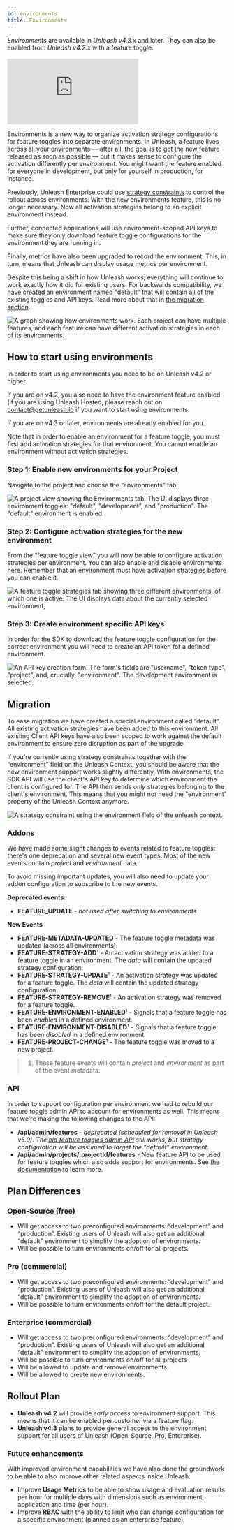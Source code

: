 ```yaml
---
id: environments
title: Environments
---
```


<div class="alert alert--info" role="alert">
  <em>Environments</em> are available in <i>Unleash v4.3.x</i> and later. They can also be enabled from <i>Unleash v4.2.x</i> with a feature toggle.
</div>
<br />


<div style={{position: 'relative', paddingBottom: '56.25%', height: '0'}}>
    <iframe src="https://www.loom.com/embed/95239e875bbc4e09a5c5833e1942e4b0" frameborder="0" webkitallowfullscreen mozallowfullscreen allowfullscreen style={{position: 'absolute', top: '0', left: '0', width: '100%', height: '100%'}}></iframe>
</div>

Environments is a new way to organize activation strategy configurations for feature toggles into separate environments. In Unleash, a feature lives across all your environments — after all, the goal is to get the new feature released as soon as possible — but it makes sense to configure the activation differently per environment. You might want the feature enabled for everyone in development, but only for yourself in production, for instance.

Previously, Unleash Enterprise could use [strategy constraints](../advanced/strategy-constraints.md) to control the rollout across environments. With the new environments feature, this is no longer necessary. Now all activation strategies belong to an explicit environment instead.

Further, connected applications will use environment-scoped API keys to make sure they only download feature toggle configurations for the environment they are running in.

Finally, metrics have also been upgraded to record the environment. This, in turn, means that Unleash can display usage metrics per environment.

Despite this being a shift in how Unleash works, everything will continue to work exactly how it did for existing users. For backwards compatibility, we have created an environment named "default" that will contain all of the existing toggles and API keys. Read more about that in [the migration section](#migration).



![A graph showing how environments work. Each project can have multiple features, and each feature can have different activation strategies in each of its environments.](/img/environments_overview.svg "A feature toggle exists across all environments, but take different activation strategies per environment.")


## How to start using environments

In order to start using environments you need to be on Unleash v4.2 or higher.

If you are on v4.2, you also need to have the environment feature enabled (if you are using Unleash Hosted, please reach out on [contact@getunleash.io](mailto:contact@getunleash.io) if you want to start using environments.

If you are on v4.3 or later, environments are already enabled for you.

Note that in order to enable an environment for a feature toggle, you must first add activation strategies for that environment. You cannot enable an environment without activation strategies.

### Step 1: Enable new environments for your Project

Navigate to the project and choose the “environments” tab.




![A project view showing the Environments tab. The UI displays three environment toggles: \"default\", \"development\", and \"production\". The \"default\" environment is enabled.](/img/environments_configure.png "Configure environment for this project")


### Step 2: Configure activation strategies for the new environment

From the “feature toggle view” you will now be able to configure activation strategies per environment. You can also enable and disable environments here. Remember that an environment must have activation strategies before you can enable it.



![A feature toggle strategies tab showing three different environments, of which one is active. The UI displays data about the currently selected environment, ](/img/environments_strategies.png "Add strategy configuration per environment")


### Step 3: Create environment specific API keys

In order for the SDK to download the feature toggle configuration for the correct environment you will need to create an API token for a defined environment.



![An API key creation form. The form's fields are \"username\", \"token type\", \"project\", and, crucially, \"environment\". The development environment is selected.](/img/environments_api_keys.png "Create Environment specific API Keys")



## Migration

To ease migration we have created a special environment called “default”. All existing activation strategies have been added to this environment. All existing Client API keys have also been scoped to work against the default environment to ensure zero disruption as part of the upgrade.

If you're currently using strategy constraints together with the “environment” field on the Unleash Context, you should be aware that the new environment support works slightly differently. With environments, the SDK API will use the client's API key to determine which environment the client is configured for. The API then sends _only_ strategies belonging to the client's environment. This means that you might not need the "environment" property of the Unleash Context anymore.




![A strategy constraint using the environment field of the unleash context.](/img/environments_strategy_constraints.png "You will not use strategy constraints for environments any more.")



### Addons

We have made some slight changes to events related to feature toggles: there's one deprecation and several new event types. Most of the new events contain _project_ and _environment_ data.

To avoid missing important updates, you will also need to update your addon configuration to subscribe to the new events.

**Deprecated events:**
* **FEATURE_UPDATE** - _not used after switching to environments_

**New Events**
* **FEATURE-METADATA-UPDATED** - The feature toggle metadata was updated (across all environments).
* **FEATURE-STRATEGY-ADD**¹ - An activation strategy was added to a feature toggle in an environment. The _data_ will contain the updated strategy configuration.
* **FEATURE-STRATEGY-UPDATE**¹ - An activation strategy was updated for a feature toggle. The _data_ will contain the updated strategy configuration.
* **FEATURE-STRATEGY-REMOVE**¹ - An activation strategy was removed for a feature toggle.
* **FEATURE-ENVIRONMENT-ENABLED**¹ - Signals that a feature toggle has been _enabled_ in a defined environment.
* **FEATURE-ENVIRONMENT-DISABLED**¹ - Signals that a feature toggle has been _disabled_ in a defined environment.
* **FEATURE-PROJECT-CHANGE**¹ - The feature toggle was moved to a new project.

> 1) These feature events will contain _project_ and _environment_ as part of the event metadata.

### API


In order to support configuration per environment we had to rebuild our feature toggle admin API to account for environments as well. This means that we're making the following changes to the API:



* **/api/admin/features** - _deprecated (scheduled for removal in Unleash v5.0). The [old feature toggles admin API](../api/admin/feature-toggles-api.md) still works, but strategy configuration will be assumed to target the “default” environment._
* **/api/admin/projects/:projectId/features** - New feature API to be used for feature toggles which also adds support for environments. See [the documentation](../api/admin/feature-toggles-api-v2.md) to learn more.


## Plan Differences


### Open-Source (free)



* Will get access to two preconfigured environments: “development” and “production”. Existing users of Unleash will also get an additional “default” environment to simplify the adoption of environments.
* Will be possible to turn environments on/off for all projects.


### Pro (commercial)



* Will get access to two preconfigured environments: “development” and “production”. Existing users of Unleash will also get an additional “default” environment to simplify the adoption of environments.
* Will be possible to turn environments on/off for the default project.


### Enterprise (commercial)



* Will get access to two preconfigured environments: “development” and “production”. Existing users of Unleash will also get an additional “default” environment to simplify the adoption of environments.
* Will be possible to turn environments on/off for all projects
* Will be allowed to update and remove environments.
* Will be allowed to create new environments.


## Rollout Plan



* **Unleash v4.2** will provide _early access_ to environment support. This means that it can be enabled per customer via a feature flag.
* **Unleash v4.3** plans to provide general access to the environment support for all users of Unleash (Open-Source, Pro, Enterprise).


### Future enhancements

With improved environment capabilities we have also done the groundwork to be able to also improve other related aspects inside Unleash:



* Improve **Usage Metrics** to be able to show usage and evaluation results per hour for multiple days with dimensions such as environment, application and time (per hour).
* Improve **RBAC** with the ability to limit who can change configuration for a specific environment (planned as an enterprise feature).

